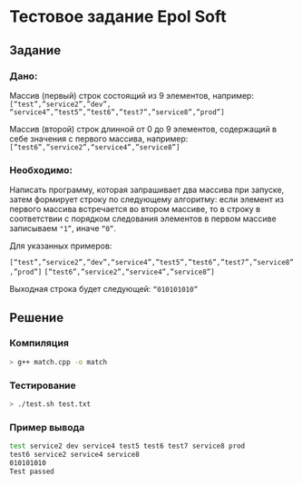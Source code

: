 # Тестовое задание Epol Soft
## Задание
### Дано:
Массив (первый) строк состоящий из 9 элементов, например: `[“test”,”service2”,”dev”, “service4”,”test5”,”test6”,”test7”,”service8”,”prod”]`

Массив (второй) строк длинной от 0 до 9 элементов, содержащий в себе значения с первого массива, например: `[”test6”,”service2”,“service4”,”service8”]`
 
### Необходимо:
Написать программу, которая запрашивает два массива при запуске, затем формирует строку по следующему алгоритму: если элемент из первого массива встречается во втором массиве, то в строку в соответствии с порядком следования элементов в первом массиве записываем `"1”`, иначе `“0”`.
 
Для указанных примеров:

`[“test”,”service2”,”dev”,“service4”,”test5”,”test6”,”test7”,”service8”,”prod”]`
`[”test6”,”service2”,“service4”,”service8”]`
 
Выходная строка будет следующей:
`“010101010”`

## Решение

### Компиляция
```bash
> g++ match.cpp -o match
```
### Тестирование
```bash
> ./test.sh test.txt
```

### Пример вывода
```bash
test service2 dev service4 test5 test6 test7 service8 prod
test6 service2 service4 service8
010101010
Test passed
```
